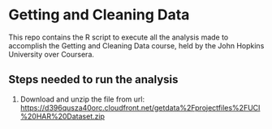 Getting and Cleaning Data
=========================

This repo contains the R script to execute all the analysis made to accomplish the Getting and Cleaning Data course, held by the John Hopkins University over Coursera.
 
Steps needed to run the analysis
--------------------------------

 1. Download and unzip the file from  url: https://d396qusza40orc.cloudfront.net/getdata%2Fprojectfiles%2FUCI%20HAR%20Dataset.zip
